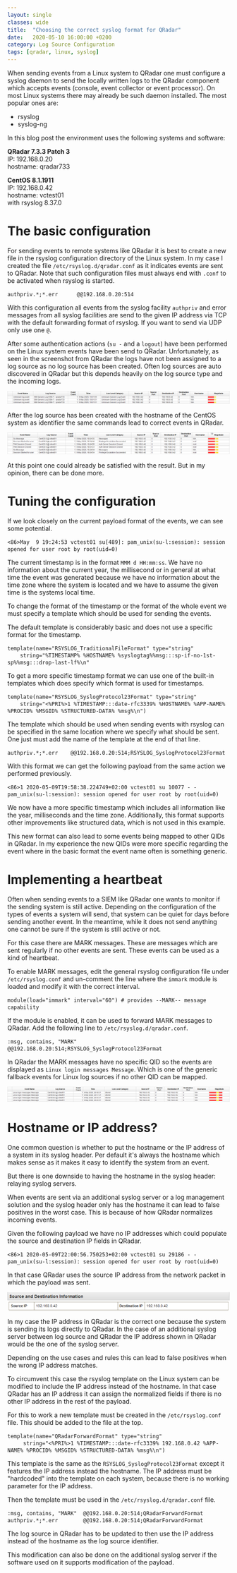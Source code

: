 ```yaml
---
layout: single
classes: wide
title:  "Choosing the correct syslog format for QRadar"
date:   2020-05-10 16:00:00 +0200
category: Log Source Configuration
tags: [qradar, linux, syslog]
---
```


When sending events from a Linux system to QRadar one must configure a syslog daemon to send the locally written logs to the QRadar component which accepts events (console, event collector or event processor). On most Linux systems there may already be such daemon installed. The most popular ones are:

* rsyslog
* syslog-ng

In this blog post the environment uses the following systems and software:

__QRadar 7.3.3 Patch 3__  
IP: 192.168.0.20  
hostname: qradar733

__CentOS 8.1.1911__  
IP: 192.168.0.42  
hostname: vctest01  
with rsyslog 8.37.0

# The basic configuration

For sending events to remote systems like QRadar it is best to create a new file in the rsyslog configuration directory of the Linux system. In my case I created the file `/etc/rsyslog.d/qradar.conf` as it indicates events are sent to QRadar. Note that such configuration files must always end with `.conf` to be activated when rsyslog is started.

```
authpriv.*;*.err      @@192.168.0.20:514
```

With this configuration all events from the syslog facility `authpriv` and error messages from all syslog facilities are send to the given IP address via TCP with the default forwarding format of rsyslog. If you want to send via UDP only use one `@`.

After some authentication actions (`su -` and a `logout`) have been performed on the Linux system events have been send to QRadar. Unfortunately, as seen in the screenshot from QRadar the logs have not been assigned to a log source as no log source has been created. Often log sources are auto discovered in QRadar but this depends heavily on the log source type and the incoming logs.

![Screenshot of the so far unknown logs](/assets/img/2020-05-10-syslog-format-qradar/qradar-simgeneric.png)

After the log source has been created with the hostname of the CentOS system as identifier the same commands lead to correct events in QRadar.

![Screenshot of the parsed logs](/assets/img/2020-05-10-syslog-format-qradar/qradar-logs.png)

At this point one could already be satisfied with the result. But in my opinion, there can be done more.

# Tuning the configuration

If we look closely on the current payload format of the events, we can see some potential.

```
<86>May  9 19:24:53 vctest01 su[489]: pam_unix(su-l:session): session opened for user root by root(uid=0)
```

The current timestamp is in the format `MMM d HH:mm:ss`. We have no information about the current year, the millisecond or in general at what time the event was generated because we have no information about the time zone where the system is located and we have to assume the given time is the systems local time.

To change the format of the timestamp or the format of the whole event we must specify a template which should be used for sending the events.

The default template is considerably basic and does not use a specific format for the timestamp.

```
template(name="RSYSLOG_TraditionalFileFormat" type="string"
    string="%TIMESTAMP% %HOSTNAME% %syslogtag%%msg:::sp-if-no-1st-sp%%msg:::drop-last-lf%\n"
```

To get a more specific timestamp format we can use one of the built-in templates which does specify which format is used for timestamps.

```
template(name="RSYSLOG_SyslogProtocol23Format" type="string"
    string="<%PRI%>1 %TIMESTAMP:::date-rfc3339% %HOSTNAME% %APP-NAME% %PROCID% %MSGID% %STRUCTURED-DATA% %msg%\n")
```

The template which should be used when sending events with rsyslog can be specified in the same location where we specify what should be sent. One just must add the name of the template at the end of that line.

```
authpriv.*;*.err    @@192.168.0.20:514;RSYSLOG_SyslogProtocol23Format
```

With this format we can get the following payload from the same action we performed previously.

```
<86>1 2020-05-09T19:58:38.224749+02:00 vctest01 su 10077 - - pam_unix(su-l:session): session opened for user root by root(uid=0)
```

We now have a more specific timestamp which includes all information like the year, milliseconds and the time zone. Additionally, this format supports other improvements like structured data, which is not used in this example.

This new format can also lead to some events being mapped to other QIDs in QRadar. In my experience the new QIDs were more specific regarding the event where in the basic format the event name often is something generic.

# Implementing a heartbeat

Often when sending events to a SIEM like QRadar one wants to monitor if the sending system is still active. Depending on the configuration of the types of events a system will send, that system can be quiet for days before sending another event. In the meantime, while it does not send anything one cannot be sure if the system is still active or not.

For this case there are MARK messages. These are messages which are sent regularly if no other events are sent. These events can be used as a kind of heartbeat.

To enable MARK messages, edit the general rsyslog configuration file under `/etc/rsyslog.conf` and un-comment the line where the `immark` module is loaded and modify it with the correct interval.

```
module(load="immark" interval="60") # provides --MARK-- message capability
```

If the module is enabled, it can be used to forward MARK messages to QRadar. Add the following line to `/etc/rsyslog.d/qradar.conf`.

```
:msg, contains, "MARK"  @@192.168.0.20:514;RSYSLOG_SyslogProtocol23Format
```

In QRadar the MARK messages have no specific QID so the events are displayed as `Linux login messages Message`. Which is one of the generic fallback events for Linux log sources if no other QID can be mapped.

![Screenshot of the MARK events in QRadar](/assets/img/2020-05-10-syslog-format-qradar/qradar-mark.png)

# Hostname or IP address?

One common question is whether to put the hostname or the IP address of a system in its syslog header. Per default it's always the hostname which makes sense as it makes it easy to identify the system from an event.

But there is one downside to having the hostname in the syslog header: relaying syslog servers.

When events are sent via an additional syslog server or a log management solution and the syslog header only has the hostname it can lead to false positives in the worst case. This is because of how QRadar normalizes incoming events.

Given the following payload we have no IP addresses which could populate the source and destination IP fields in QRadar.

```
<86>1 2020-05-09T22:00:56.750253+02:00 vctest01 su 29186 - - pam_unix(su-l:session): session opened for user root by root(uid=0)
```

In that case QRadar uses the source IP address from the network packet in which the payload was sent.

![Screenshot of the IP information of an event in QRadar](/assets/img/2020-05-10-syslog-format-qradar/qradar-ipinfo.png)

In my case the IP address in QRadar is the correct one because the system is sending its logs directly to QRadar. In the case of an additional syslog server between log source and QRadar the IP address shown in QRadar would be the one of the syslog server.

Depending on the use cases and rules this can lead to false positives when the wrong IP address matches.

To circumvent this case the rsyslog template on the Linux system can be modified to include the IP address instead of the hostname. In that case QRadar has an IP address it can assign the normalized fields if there is no other IP address in the rest of the payload.

For this to work a new template must be created in the `/etc/rsyslog.conf` file. This should be added to the file at the top.

```
template(name="QRadarForwardFormat" type="string"
     string="<%PRI%>1 %TIMESTAMP:::date-rfc3339% 192.168.0.42 %APP-NAME% %PROCID% %MSGID% %STRUCTURED-DATA% %msg%\n")
```

This template is the same as the `RSYSLOG_SyslogProtocol23Format` except it features the IP address instead the hostname. The IP address must be "hardcoded" into the template on each system, because there is no working parameter for the IP address.

Then the template must be used in the `/etc/rsyslog.d/qradar.conf` file.

```
:msg, contains, "MARK"  @@192.168.0.20:514;QRadarForwardFormat
authpriv.*;*.err        @@192.168.0.20:514;QRadarForwardFormat
```

The log source in QRadar has to be updated to then use the IP address instead of the hostname as the log source identifier.

This modification can also be done on the additional syslog server if the software used on it supports modification of the payload.
